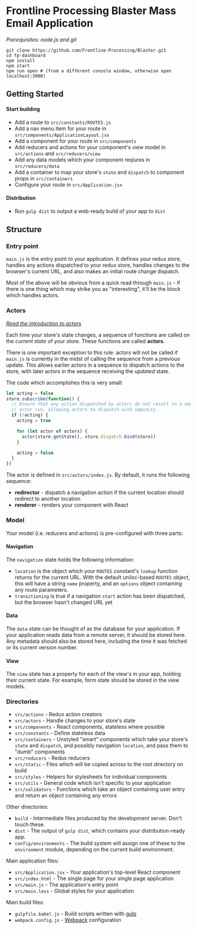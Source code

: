# Frontline Processing Blaster Mass Email Application

*Prerequisites: node.js and git*

```
git clone https://github.com/Frontline-Processing/Blaster.git
cd fp-dashboard
npm install
npm start
npm run open # (from a different console window, otherwise open localhost:3000)
```

## Getting Started

#### Start building

- Add a route to `src/constants/ROUTES.js`
- Add a nav menu item for your route in `src/components/ApplicationLayout.jsx`
- Add a component for your route in `src/components`
- Add reducers and actions for your component's view model in `src/actions` and `src/reducers/view`
- Add any data models which your component reqiures in `src/reducers/data`
- Add a container to map your store's `state` and `dispatch` to component props in `src/containers`
- Configure your route in `src/Application.jsx`

#### Distribution

- Run `gulp dist` to output a web-ready build of your app to `dist`

## Structure

### Entry point

`main.js` is the entry point to your application. It defines your redux store, handles any actions dispatched to your redux store, handles changes to the browser's current URL, and also makes an initial route change dispatch.

Most of the above will be obvious from a quick read through `main.js` - if there is one thing which may strike you as "interesting", it'll be the block which handles actors.

### Actors

*[Read the introduction to actors](http://jamesknelson.com/join-the-dark-side-of-the-flux-responding-to-actions-with-actors/)*

Each time your store's state changes, a sequence of functions are called on the *current state* of your store. These functions are called **actors**.

There is one important exception to this rule: actors will not be called if `main.js` is currently in the midst of calling the sequence from a previous update. This allows earlier actors in a sequence to dispatch actions to the store, with later actors in the sequence receiving the *updated* state.

The code which accomplishes this is very small:

```javascript
let acting = false
store.subscribe(function() {
  // Ensure that any action dispatched by actors do not result in a new
  // actor run, allowing actors to dispatch with impunity.
  if (!acting) {
    acting = true

    for (let actor of actors) {
      actor(store.getState(), store.dispatch.bind(store))
    }

    acting = false
  }
})
```

The actor is defined in `src/actors/index.js`. By default, it runs the following sequence:

- **redirector** - dispatch a navigation action if the current location should redirect to another location
- **renderer** - renders your <Application> component with React

### Model

Your model (i.e. reducers and actions) is pre-configured with three parts:

#### Navigation

The `navigation` state holds the following information:

- `location` is the object which your `ROUTES` constant's `lookup` function returns for the current URL. With the default uniloc-based `ROUTES` object, this will have a string `name` property, and an `options` object containing any route parameters.
- `transitioning` is true if a navigation `start` action has been dispatched, but the browser hasn't changed URL yet

#### Data

The `data` state can be thought of as the database for your application. If your application reads data from a remote server, it should be stored here. Any metadata should also be stored here, including the time it was fetched or its current version number.

#### View

The `view` state has a property for each of the view's in your app, holding their current state. For example, form state should be stored in the view models.

### Directories

- `src/actions` - Redux action creators
- `src/actors` - Handle changes to your store's state
- `src/components` - React components, stateless where possible
- `src/constants` - Define stateless data
- `src/containers` - Unstyled "smart" components which take your store's `state` and `dispatch`, and possibly navigation `location`, and pass them to "dumb" components
- `src/reducers` - Redux reducers
- `src/static` - Files which will be copied across to the root directory on build
- `src/styles` - Helpers for stylesheets for individual components
- `src/utils` - General code which isn't specific to your application
- `src/validators` - Functions which take an object containing user entry and return an object containing any errors

Other directories:

- `build` - Intermediate files produced by the development server. Don't touch these.
- `dist` - The output of `gulp dist`, which contains your distribution-ready app.
- `config/environments` - The build system will assign one of these to the `environment` module, depending on the current build environment.

Main application files:

- `src/Application.jsx` - Your application's top-level React component
- `src/index.html` - The single page for your single page application
- `src/main.js` - The application's entry point
- `src/main.less` - Global styles for your application

Main build files:

- `gulpfile.babel.js` - Build scripts written with [gulp](http://gulpjs.com/)
- `webpack.config.js` - [Webpack](http://webpack.github.io/) configuration
